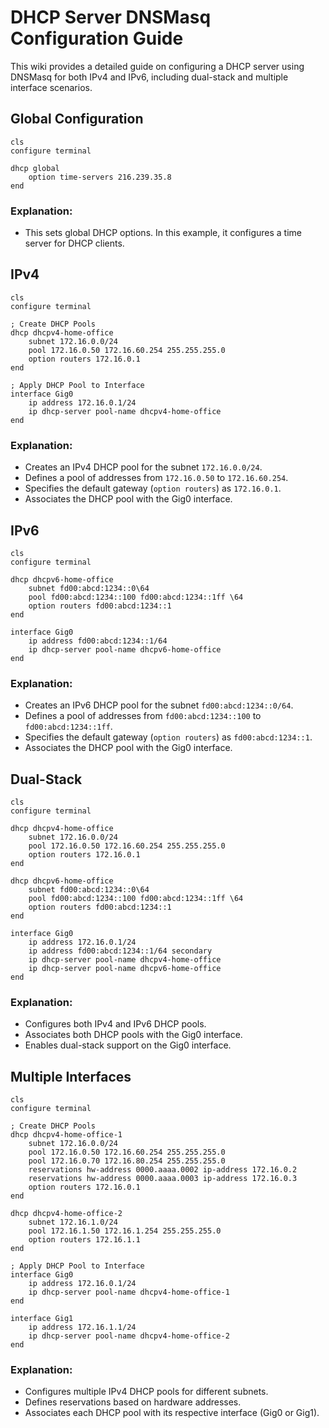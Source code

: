 # DHCP Server DNSMasq Configuration Guide

This wiki provides a detailed guide on configuring a DHCP server using DNSMasq for both IPv4 and IPv6, including dual-stack and multiple interface scenarios.

## Global Configuration

```shell
cls
configure terminal

dhcp global
    option time-servers 216.239.35.8
end
```

### Explanation:

- This sets global DHCP options. In this example, it configures a time server for DHCP clients.

## IPv4

```shell
cls
configure terminal

; Create DHCP Pools
dhcp dhcpv4-home-office
    subnet 172.16.0.0/24
    pool 172.16.0.50 172.16.60.254 255.255.255.0
    option routers 172.16.0.1
end

; Apply DHCP Pool to Interface
interface Gig0
    ip address 172.16.0.1/24
    ip dhcp-server pool-name dhcpv4-home-office
end
```

### Explanation:

- Creates an IPv4 DHCP pool for the subnet `172.16.0.0/24`.
- Defines a pool of addresses from `172.16.0.50` to `172.16.60.254`.
- Specifies the default gateway (`option routers`) as `172.16.0.1`.
- Associates the DHCP pool with the Gig0 interface.

## IPv6

```shell
cls
configure terminal

dhcp dhcpv6-home-office
    subnet fd00:abcd:1234::0\64
    pool fd00:abcd:1234::100 fd00:abcd:1234::1ff \64
    option routers fd00:abcd:1234::1
end

interface Gig0
    ip address fd00:abcd:1234::1/64
    ip dhcp-server pool-name dhcpv6-home-office
end
```

### Explanation:

- Creates an IPv6 DHCP pool for the subnet `fd00:abcd:1234::0/64`.
- Defines a pool of addresses from `fd00:abcd:1234::100` to `fd00:abcd:1234::1ff`.
- Specifies the default gateway (`option routers`) as `fd00:abcd:1234::1`.
- Associates the DHCP pool with the Gig0 interface.

## Dual-Stack

```shell
cls
configure terminal

dhcp dhcpv4-home-office
    subnet 172.16.0.0/24
    pool 172.16.0.50 172.16.60.254 255.255.255.0
    option routers 172.16.0.1
end

dhcp dhcpv6-home-office
    subnet fd00:abcd:1234::0\64
    pool fd00:abcd:1234::100 fd00:abcd:1234::1ff \64
    option routers fd00:abcd:1234::1
end

interface Gig0
    ip address 172.16.0.1/24
    ip address fd00:abcd:1234::1/64 secondary
    ip dhcp-server pool-name dhcpv4-home-office
    ip dhcp-server pool-name dhcpv6-home-office
end
```

### Explanation:

- Configures both IPv4 and IPv6 DHCP pools.
- Associates both DHCP pools with the Gig0 interface.
- Enables dual-stack support on the Gig0 interface.

## Multiple Interfaces

```shell
cls
configure terminal

; Create DHCP Pools
dhcp dhcpv4-home-office-1
    subnet 172.16.0.0/24
    pool 172.16.0.50 172.16.60.254 255.255.255.0
    pool 172.16.0.70 172.16.80.254 255.255.255.0
    reservations hw-address 0000.aaaa.0002 ip-address 172.16.0.2
    reservations hw-address 0000.aaaa.0003 ip-address 172.16.0.3 
    option routers 172.16.0.1
end

dhcp dhcpv4-home-office-2
    subnet 172.16.1.0/24
    pool 172.16.1.50 172.16.1.254 255.255.255.0
    option routers 172.16.1.1
end

; Apply DHCP Pool to Interface
interface Gig0
    ip address 172.16.0.1/24
    ip dhcp-server pool-name dhcpv4-home-office-1
end

interface Gig1
    ip address 172.16.1.1/24
    ip dhcp-server pool-name dhcpv4-home-office-2
end
```

### Explanation:

- Configures multiple IPv4 DHCP pools for different subnets.
- Defines reservations based on hardware addresses.
- Associates each DHCP pool with its respective interface (Gig0 or Gig1).

